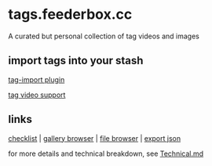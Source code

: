 # tags.feederbox.cc

A curated but personal collection of tag videos and images

## import tags into your stash
[tag-import plugin](https://github.com/feederbox826/plugins/tree/main/plugins/tag-import)

[tag video support](https://github.com/feederbox826/plugins/tree/main/plugins/tag-video)

## links
[checklist](https://feederbox826.github.io/tags/inventory/) |
[gallery browser](https://tags.feederbox.cc/) |
[file browser](https://tags.feederbox.cc/media.original) |
[export json](https://tags.feederbox.cc/tags-export.json)

for more details and technical breakdown, see [Technical.md](Technical.md)
